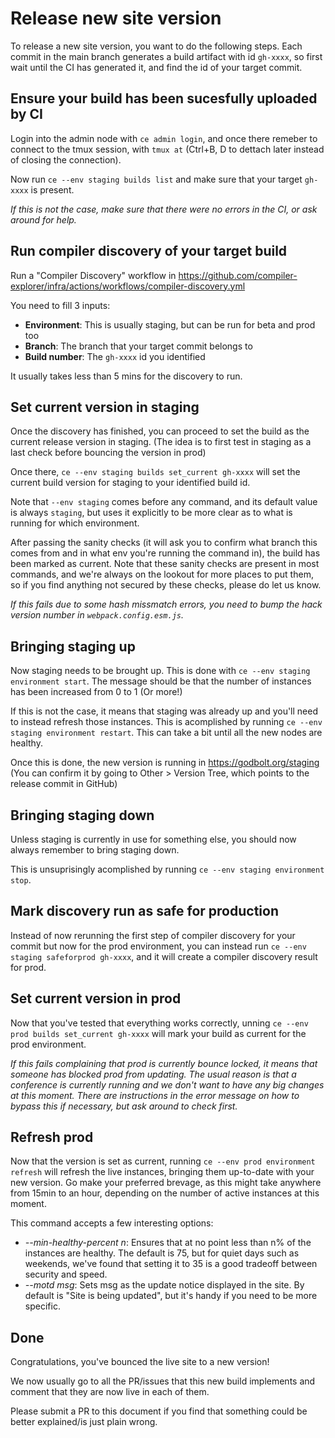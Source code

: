 # Release new site version

To release a new site version, you want to do the following steps.
Each commit in the main branch generates a build artifact with id `gh-xxxx`,
so first wait until the CI has generated it, and find the id of your target commit.

## Ensure your build has been sucesfully uploaded by CI

Login into the admin node with `ce admin login`, and once there remeber to connect to the tmux session,
with `tmux at` (Ctrl+B, D to dettach later instead of closing the connection).

Now run `ce --env staging builds list` and make sure that your target `gh-xxxx` is present.

_If this is not the case, make sure that there were no errors in the CI, or ask around for help._

## Run compiler discovery of your target build

Run a "Compiler Discovery" workflow in https://github.com/compiler-explorer/infra/actions/workflows/compiler-discovery.yml

You need to fill 3 inputs:
 - **Environment**: This is usually staging, but can be run for beta and prod too
 - **Branch**: The branch that your target commit belongs to
 - **Build number**: The `gh-xxxx` id you identified 
 
It usually takes less than 5 mins for the discovery to run.

## Set current version in staging

Once the discovery has finished, you can proceed to set the build as the current release version in staging.
(The idea is to first test in staging as a last check before bouncing the version in prod)

Once there, `ce --env staging builds set_current gh-xxxx` will set the current build version
for staging to your identified build id.

Note that `--env staging` comes before any command, and its default value is always `staging`,
but uses it explicitly to be more clear as to what is running for which environment.

After passing the sanity checks (it will ask you to confirm what branch this comes from and in what env you're running the command in), the build has been marked as current.
Note that these sanity checks are present in most commands,
and we're always on the lookout for more places to put them, so if you find anything not secured by these checks,
please do let us know.

_If this fails due to some hash missmatch errors, you need to bump the hack version number in `webpack.config.esm.js`._

## Bringing staging up

Now staging needs to be brought up. This is done with `ce --env staging environment start`.
The message should be that the number of instances has been increased from 0 to 1 (Or more!)

If this is not the case, it means that staging was already up and you'll need to instead refresh those instances.
This is acomplished by running `ce --env staging environment restart`.
This can take a bit until all the new nodes are healthy.

Once this is done, the new version is running in https://godbolt.org/staging
(You can confirm it by going to Other > Version Tree, which points to the release commit in GitHub)

## Bringing staging down

Unless staging is currently in use for something else, you should now always remember to bring staging down.

This is unsuprisingly acomplished by running `ce --env staging environment stop`.

## Mark discovery run as safe for production

Instead of now rerunning the first step of compiler discovery for your commit but now for the prod environment,
you can instead run `ce --env staging safeforprod gh-xxxx`, and it will create a compiler discovery result for prod.

## Set current version in prod

Now that you've tested that everything works correctly, 
unning `ce --env prod builds set_current gh-xxxx` will mark your build as current for the prod environment.

_If this fails complaining that prod is currently bounce locked, it means that someone has blocked prod from updating.
The usual reason is that a conference is currently running and we don't want to have any big changes at this moment.
There are instructions in the error message on how to bypass this if necessary, but ask around to check first._

## Refresh prod

Now that the version is set as current, running `ce --env prod environment refresh` will refresh the live instances,
bringing them up-to-date with your new version. Go make your preferred brevage,
as this might take anywhere from 15min to an hour, depending on the number of active instances at this moment.

This command accepts a few interesting options:
 - _--min-healthy-percent n_: Ensures that at no point less than n% of the instances are healthy. The default is 75, but for quiet days such as weekends, we've found that setting it to 35 is a good tradeoff between security and speed.
 - _--motd msg_: Sets msg as the update notice displayed in the site. By default is "Site is being updated",
 but it's handy if you need to be more specific.

## Done

Congratulations, you've bounced the live site to a new version!

We now usually go to all the PR/issues that this new build implements and comment that they are now live in each of them.

Please submit a PR to this document if you find that something could be better explained/is just plain wrong.